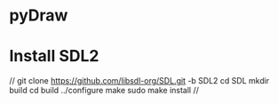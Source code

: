# pyDraw


# Install SDL2

// 
git clone https://github.com/libsdl-org/SDL.git -b SDL2
cd SDL
mkdir build
cd build
../configure
make
sudo make install 
//